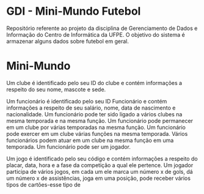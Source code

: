 # GDI - Mini-Mundo Futebol
Repositório referente ao projeto da disciplina de Gerenciamento de Dados e Informação do Centro de Informática da UFPE. O objetivo do sistema é armazenar alguns dados sobre futebol em geral.
# Mini-Mundo
Um clube é identificado pelo seu ID do clube e contém informações a respeito do seu nome, mascote e sede.

Um funcionário é identificado pelo seu ID Funcionário e contém informações a respeito de seu salário, nome, data de nascimento e nacionalidade. Um funcionário pode ter sido ligado a vários clubes na mesma temporada e na mesma função. Um funcionário pode permanecer em um clube por várias temporadas na mesma função. Um funcionário pode exercer em um clube várias funções na mesma temporada. Vários funcionários podem atuar em um clube na mesma função em uma temporada. Um funcionário pode ser um jogador.

Um jogo é identificado pelo seu código e contém informações a respeito do placar, data, hora e a fase da competição a qual ele pertence. Um jogador participa de vários jogos, em cada um ele marca um número x de gols, dá um número x de assistências, joga em uma posição, pode receber vários tipos de cartões-esse tipo de

